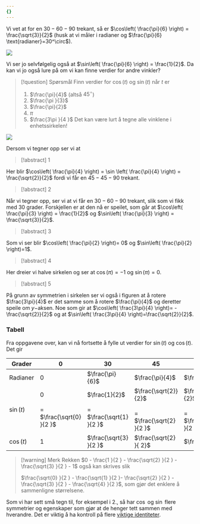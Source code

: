 ```yaml
---
{}
---
```


Vi vet at for en $30-60-90$ trekant, så er $\cos\left( \frac{\pi}{6} \right) = \frac{\sqrt{3}}{2}$ (husk at vi måler i radianer og $\frac{\pi}{6} \text{radianer}=30^\circ$).

![](Files/shapes%20at%2024-08-07%2013.56.09.svg)

Vi ser jo selvfølgelig også at $\sin\left( \frac{\pi}{6} \right) = \frac{1}{2}$. Da kan vi jo også lure på om vi kan finne verdier for andre vinkler?

> [!question] Spørsmål 
> Finn verdier for $\cos (t)$ og $\sin (t)$ når $t$ er
> 1. $\frac{\pi}{4}$ (altså $45^\circ$)
> 2. $\frac{\pi }{3}$
> 3. $\frac{\pi}{2}$
> 4. $\pi$
> 5. $\frac{3\pi }{4 }$
> Det kan være lurt å tegne alle vinklene i enhetssirkelen!

![](Files/shapes%20at%2024-08-07%2014.14.50.svg)

Dersom vi tegner opp ser vi at

> [!abstract] 1
> 

Her blir $\cos\left( \frac{\pi}{4} \right) = \sin \left( \frac{\pi}{4} \right) = \frac{\sqrt{2}}{2}$ fordi vi får en $45-45-90$ trekant.

> [!abstract] 2
> 

Når vi tegner opp, ser vi at vi får en $30-60-90$ trekant, slik som vi fikk med $30$ grader. Forskjellen er at den nå er speilet, som går at $\cos\left( \frac{\pi}{3} \right) = \frac{1}{2}$ og $\sin\left( \frac{\pi}{3} \right) = \frac{\sqrt{3}}{2}$.

> [!abstract] 3
> 

Som vi ser blir $\cos\left( \frac{\pi}{2} \right)= 0$ og $\sin\left( \frac{\pi}{2} \right)=1$.

> [!abstract] 4
> 

Her dreier vi halve sirkelen og ser at $\cos(\pi)=-1$ og $\sin(\pi)= 0$. 

> [!abstract] 5
> 

På grunn av symmetrien i sirkelen ser vi også i figuren at å rotere $\frac{3\pi}{4}$ er det samme som å rotere $\frac{\pi}{4}$ og deretter speile om $y-$aksen. Noe som gir at $\cos\left( \frac{3\pi}{4} \right)= -\frac{\sqrt{2}}{2}$ og at $\sin\left( \frac{3\pi}{4} \right)=\frac{\sqrt{2}}{2}$.

### Tabell

Fra oppgavene over, kan vi nå fortsette å fylle ut verdier for $\sin (t)$ og $\cos (t)$. Det gir

| Grader     | 0                                        | 30                                                   | 45                                                      | 60                                                      | 90                                     | 120                    | ... |
| ---------- | ---------------------------------------- | ---------------------------------------------------- | ------------------------------------------------------- | ------------------------------------------------------- | -------------------------------------- | ---------------------- | --- |
| Radianer   | 0                                        | $\frac{\pi}{6}$                                      | $\frac{\pi}{4}$                                         | $\frac{\pi}{3}$                                         | $\frac{\pi}{2}$                        | $\frac{2\pi}{3}$       |     |
| $\sin (t)$ | 0<br><br>=<br>$\frac{\sqrt{0} }{2 }$<br> | $\frac{1}{2}$<br><br>=<br>$\frac{\sqrt{1} }{2 }$<br> | $\frac{\sqrt{2}}{2}$<br><br>=<br>$\frac{\sqrt{2} }{2 }$ | $\frac{\sqrt{3}}{2}$<br><br>=<br>$\frac{\sqrt{3} }{2 }$ | $1$<br><br>=<br>$\frac{\sqrt{4} }{2 }$ | $\frac{\sqrt{3} }{2 }$ |     |
| $\cos (t)$ | 1                                        | $\frac{\sqrt{3} }{2 }$                               | $\frac{\sqrt{2} }{ 2}$                                  | $\frac{1}{2}$                                           | $0$                                    | $-\frac{1 }{2 }$       |     |

> [!warning] Merk 
> Rekken $0 - \frac{1 }{2 } - \frac{\sqrt{2} }{2 } - \frac{\sqrt{3} }{2 } - 1$ også kan skrives slik
>
> $\frac{\sqrt{0} }{2 } - \frac{\sqrt{1} }{2 }- \frac{\sqrt{2} }{2 } - \frac{\sqrt{3} }{2 } - \frac{\sqrt{4} }{2 }$, som gjør det enklere å sammenligne størrelsene.

Som vi har sett små tegn til, for eksempel i 2., så har $\cos$ og $\sin$ flere symmetrier og egenskaper som gjør at de henger tett sammen med hverandre. Det er viktig å ha kontroll på flere [viktige identiteter](Kapittel%200%20-%20innledende%20kapittel/P.7.4%20Viktige%20identiteter.md).

